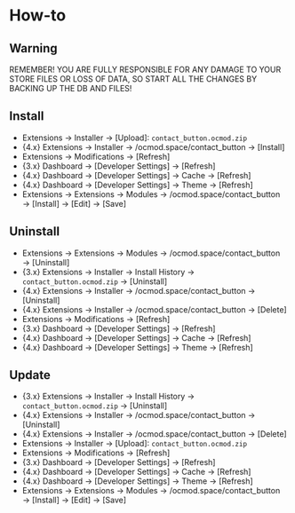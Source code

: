 # How-to

## Warning
REMEMBER! YOU ARE FULLY RESPONSIBLE FOR ANY DAMAGE TO YOUR STORE FILES OR LOSS OF DATA, SO START ALL THE CHANGES BY BACKING UP THE DB AND FILES!

## Install
* Extensions → Installer → [Upload]: `contact_button.ocmod.zip`
* {4.x} Extensions → Installer → /ocmod.space/contact_button → [Install]
* Extensions → Modifications → [Refresh]
* {3.x} Dashboard → [Developer Settings] → [Refresh]
* {4.x} Dashboard → [Developer Settings] → Cache → [Refresh]
* {4.x} Dashboard → [Developer Settings] → Theme → [Refresh]
* Extensions → Extensions → Modules → /ocmod.space/contact_button → [Install] → [Edit] → [Save]

## Uninstall
* Extensions → Extensions → Modules → /ocmod.space/contact_button → [Uninstall]
* {3.x} Extensions → Installer → Install History → `contact_button.ocmod.zip` → [Uninstall]
* {4.x} Extensions → Installer → /ocmod.space/contact_button → [Uninstall]
* {4.x} Extensions → Installer → /ocmod.space/contact_button → [Delete]
* Extensions → Modifications → [Refresh]
* {3.x} Dashboard → [Developer Settings] → [Refresh]
* {4.x} Dashboard → [Developer Settings] → Cache → [Refresh]
* {4.x} Dashboard → [Developer Settings] → Theme → [Refresh]

## Update
* {3.x} Extensions → Installer → Install History → `contact_button.ocmod.zip` → [Uninstall]
* {4.x} Extensions → Installer → /ocmod.space/contact_button → [Uninstall]
* {4.x} Extensions → Installer → /ocmod.space/contact_button → [Delete]
* Extensions → Installer → [Upload]: `contact_button.ocmod.zip`
* Extensions → Modifications → [Refresh]
* {3.x} Dashboard → [Developer Settings] → [Refresh]
* {4.x} Dashboard → [Developer Settings] → Cache → [Refresh]
* {4.x} Dashboard → [Developer Settings] → Theme → [Refresh]
* Extensions → Extensions → Modules → /ocmod.space/contact_button → [Install] → [Edit] → [Save]
